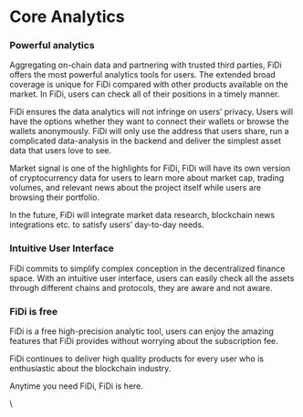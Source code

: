 # Core Analytics

### Powerful analytics

Aggregating on-chain data and partnering with trusted third parties, FiDi offers the most powerful analytics tools for users. The extended broad coverage is unique for FiDi compared with other products available on the market. In FiDi, users can check all of their positions in a timely manner.

FiDi ensures the data analytics will not infringe on users’ privacy. Users will have the options whether they want to connect their wallets or browse the wallets anonymously. FiDi will only use the address that users share, run a complicated data-analysis in the backend and deliver the simplest asset data that users love to see.

Market signal is one of the highlights for FiDi, FiDi will have its own version of cryptocurrency data for users to learn more about market cap, trading volumes, and relevant news about the project itself while users are browsing their portfolio.&#x20;

In the future, FiDi will integrate market data research, blockchain news integrations etc. to satisfy users’ day-to-day needs.

### Intuitive User Interface

FiDi commits to simplify complex conception in the decentralized finance space. With an intuitive user interface, users can easily check all the assets through different chains and protocols, they are aware and not aware.&#x20;

### FiDi is free

FiDi is a free high-precision analytic tool, users can enjoy the amazing features that FiDi provides without worrying about the subscription fee.&#x20;

FiDi continues to deliver high quality products for every user who is enthusiastic about the blockchain industry.&#x20;

Anytime you need FiDi, FiDi is here.

\
